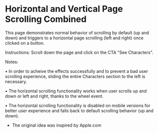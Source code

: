 # Horizontal and Vertical Page Scrolling Combined
This page demonstrates normal behavior of scrolling by default (up and down) and triggers to a horizontal page scrolling (left and right) once clicked on a button.

Instructions:
Scroll down the page and click on the CTA "See Characters".

Notes:

• In order to acheive the effects successfully and to prevent a bad user scrolling experience, sliding the entire Characters section to the left is necessary.

• The horizontal scrolling functionality works when user scrolls up and down or left and right, thanks to the wheel event.

• The horizontal scrolling functionality is disabled on mobile versions for better user experience and falls back to default scrolling behavior (up and down).

* The original idea was inspired by Apple.com

